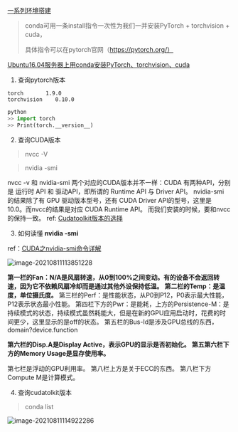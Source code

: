 [一系列环境搭建](https://blog.csdn.net/weixin_41803874/article/details/91913063)

> conda可用一条install指令一次性为我们一并安装PyTorch + torchvision + cuda，
>
> 具体指令可以在pytorch官网（https://pytorch.org/）

[Ubuntu16.04服务器上用conda安装PyTorch、torchvision、cuda](https://blog.csdn.net/Trasper1/article/details/100039450)

1. 查询pytorch版本

```
torch       1.9.0
torchvision    0.10.0
```

```python
python
>> import torch
>> Print(torch.__version__)
```

2. 查询CUDA版本

> nvcc -V

> nvidia -smi

nvcc -v 和 nvidia-smi 两个对应的CUDA版本并不一样：CUDA 有两种API，分别是 运行时 API 和 驱动API，即所谓的 Runtime API 与 Driver API。 nvidia-smi 的结果除了有 GPU 驱动版本型号，还有 CUDA Driver API的型号，这里是 10.0。而nvcc的结果是对应 CUDA Runtime API。
而我们安装的时候，要和nvcc的保持一致。
ref: [Cudatoolkit版本的选择](https://blog.csdn.net/weixin_41515338/article/details/109207276)

3. 如何读懂 **nvidia -smi**

ref：[CUDA之nvidia-smi命令详解](https://blog.csdn.net/u013066730/article/details/84831552)

![image-20210811113851228](https://oj84-1259326782.cos.ap-chengdu.myqcloud.com/uPic/2021/08_11_image-20210811113851228.png)

**第一栏的Fan：N/A是风扇转速，从0到100%之间变动。有的设备不会返回转速，因为它不依赖风扇冷却而是通过其他外设保持低温。**
**第二栏的Temp：是温度，单位摄氏度。**
第三栏的Perf：是性能状态，从P0到P12，P0表示最大性能，P12表示状态最小性能。
第四栏下方的Pwr：是能耗，上方的Persistence-M：是持续模式的状态，持续模式虽然耗能大，但是在新的GPU应用启动时，花费的时间更少，这里显示的是off的状态。
第五栏的Bus-Id是涉及GPU总线的东西，domain?device.function

**第六栏的Disp.A是Display Active，表示GPU的显示是否初始化。**
**第五第六栏下方的Memory Usage是显存使用率。**

第七栏是浮动的GPU利用率。
第八栏上方是关于ECC的东西。
第八栏下方Compute M是计算模式。

4. 查询cudatolkit版本

> conda list

![image-20210811114922286](https://oj84-1259326782.cos.ap-chengdu.myqcloud.com/uPic/2021/08_11_image-20210811114922286.png)